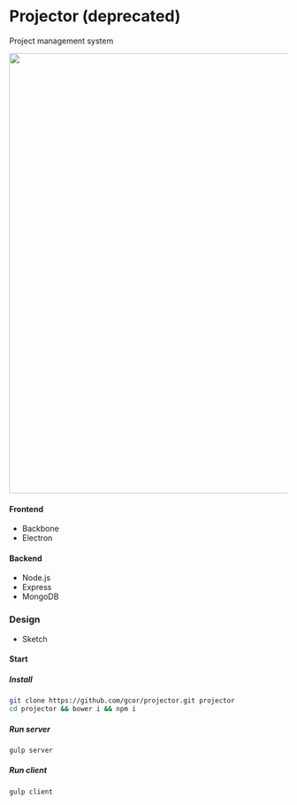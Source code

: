 # Projector (deprecated)
Project management system

<img src="https://cloud.githubusercontent.com/assets/4715396/22081697/9c877b06-ddd5-11e6-9478-6caa5cc180e3.png" width="796">

#### Frontend
- Backbone
- Electron

#### Backend
- Node.js
- Express
- MongoDB

### Design
- Sketch

#### Start
##### Install 
```bash
git clone https://github.com/gcor/projector.git projector
cd projector && bower i && npm i
```
##### Run server
```bash
gulp server
```
##### Run client
```bash
gulp client
```
